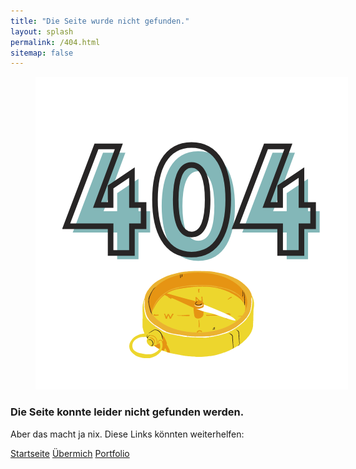 ```yaml
---
title: "Die Seite wurde nicht gefunden."
layout: splash
permalink: /404.html
sitemap: false
---
```


<figure style="width: 500px" class="align-center">
  <img src="https://github.com/mbosselmann/portfolio/blob/master/assets/images/404kompass.png?raw=true" alt="">
  </figure>

### Die Seite konnte leider nicht gefunden werden.

Aber das macht ja nix. Diese Links könnten weiterhelfen:
 
<a href="https://mbosselmann.github.io/portfolio/" class="btn btn--primary">Startseite</a>
<a href="https://mbosselmann.github.io/portfolio/about/" class="btn btn--primary">Übermich</a>
<a href="https://mbosselmann.github.io/portfolio/portfolio/" class="btn btn--primary">Portfolio</a>


